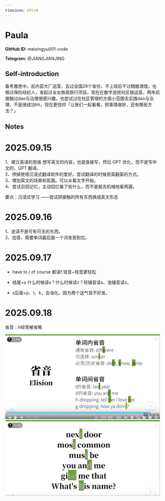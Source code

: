 ```yaml
---
timezone: UTC+8
---
```


# Paula

**GitHub ID:** meixingyu001-code

**Telegram:** @JIANGJIANJING

## Self-introduction

备考雅思中。前内容大厂运营，去过全国29个省份，不上班后干过精酿酒馆，也做过保险经纪人，发起过全女旅居旅行项目，现在在数字游民社区做运营，两年前接触过dao与治理很感兴趣，也尝试过在社区管理的方面小范围去实践dao与治理，不是很成功hh，现在更信仰「让我们一起看看，把事情做好，还有哪些方法？」

## Notes
<!-- Content_START -->
# 2025.09.15
<!-- DAILY_CHECKIN_2025-09-15_START -->
1、建立英语的思维 想写英文的内容，也是直接写，然后 GPT 优化，而不是写中文的，GPT 翻译。  
2、停掉使用沉浸式翻译软件的爱好。尝试翻译的时候用英翻英的方式。  
3、增加英文的场景和氛围。可以从看文字开始。  
4、尝试召回记忆，主动回忆看了些什么，而不是就去机械地看两遍。  
  
要点：沉浸式学习 ——尝试把接触的所有东西换成英文形态
<!-- DAILY_CHECKIN_2025-09-15_END -->


# 2025.09.16
<!-- DAILY_CHECKIN_2025-09-16_START -->
1、连读不是可有可无的东西。  
2、加音，需要单词最后面一个词发音到位。
<!-- DAILY_CHECKIN_2025-09-16_END -->


# 2025.09.17
<!-- DAILY_CHECKIN_2025-09-17_START -->
-   have to / of course 都读f 轻音+轻音更轻松
    
-   结尾+s 什么时候读s？什么时候读z？轻辅音读s、浊辅音读z。
    
-   s后面+p、t、k，会浊化，因为两个送气音不好发。
<!-- DAILY_CHECKIN_2025-09-17_END -->


# 2025.09.18
<!-- DAILY_CHECKIN_2025-09-18_START -->
省音：h经常被省略

![da643fc1-4927-4a6c-b7c3-740210d5e7c2.png](https://raw.githubusercontent.com/IntensiveCoLearning/english_3rd/main/assets/meixingyu001-code/images/2025-09-18-1758209355549-da643fc1-4927-4a6c-b7c3-740210d5e7c2.png)![7373f8a2-84c0-43a6-92bb-2508abd064d5.png](https://raw.githubusercontent.com/IntensiveCoLearning/english_3rd/main/assets/meixingyu001-code/images/2025-09-18-1758209424468-7373f8a2-84c0-43a6-92bb-2508abd064d5.png)
<!-- DAILY_CHECKIN_2025-09-18_END -->
<!-- Content_END -->
